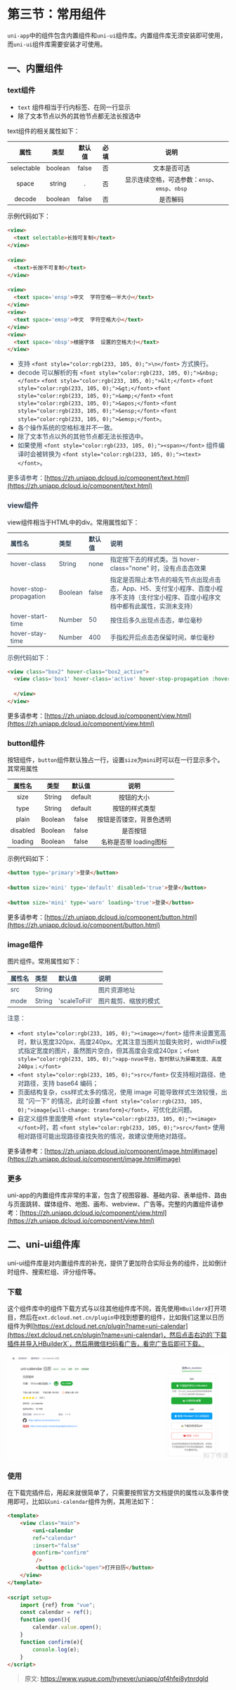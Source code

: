 # 第三节：常用组件

`uni-app`中的组件包含内置组件和`uni-ui`组件库。内置组件库无须安装即可使用，而`uni-ui`组件库需要安装才可使用。

## 一、内置组件
### text组件
+ `text` 组件相当于行内标签、在同一行显示
+ 除了文本节点以外的其他节点都无法长按选中

text组件的相关属性如下：

| 属性 | 类型 | 默认值 | 必填 | 说明 |
| :---: | :---: | :---: | :---: | :---: |
| selectable | boolean | false | 否 | 文本是否可选 |
| space | string | . | 否 | 显示连续空格，可选参数：`ensp`、`emsp`、`nbsp` |
| decode | boolean | false | 否 | 是否解码 |


示例代码如下：

```html
<view>
  <text selectable>长按可复制</text>
</view>

<view>
  <text>长按不可复制</text>
</view>

<view>
  <text space='ensp'>中文  字符空格一半大小</text>
</view>
<view>
  <text space='emsp'>中文  字符空格大小</text>
</view>
<view>
  <text space='nbsp'>根据字体  设置的空格大小</text>
</view>
```

+ <font style="color:rgb(44, 62, 80);">支持 </font>`<font style="color:rgb(233, 105, 0);">\n</font>`<font style="color:rgb(44, 62, 80);"> 方式换行。</font>
+ <font style="color:rgb(44, 62, 80);">decode 可以解析的有</font><font style="color:rgb(44, 62, 80);"> </font>`<font style="color:rgb(233, 105, 0);">&nbsp;</font>`<font style="color:rgb(44, 62, 80);"> </font>`<font style="color:rgb(233, 105, 0);">&lt;</font>`<font style="color:rgb(44, 62, 80);"> </font>`<font style="color:rgb(233, 105, 0);">&gt;</font>`<font style="color:rgb(44, 62, 80);"> </font>`<font style="color:rgb(233, 105, 0);">&amp;</font>`<font style="color:rgb(44, 62, 80);"> </font>`<font style="color:rgb(233, 105, 0);">&apos;</font>`<font style="color:rgb(44, 62, 80);"> </font>`<font style="color:rgb(233, 105, 0);">&ensp;</font>`<font style="color:rgb(44, 62, 80);"> </font>`<font style="color:rgb(233, 105, 0);">&emsp;</font>`<font style="color:rgb(44, 62, 80);">。</font>
+ <font style="color:rgb(44, 62, 80);">各个操作系统的空格标准并不一致。</font>
+ <font style="color:rgb(44, 62, 80);">除了文本节点以外的其他节点都无法长按选中。</font>
+ <font style="color:rgb(44, 62, 80);">如果使用 </font>`<font style="color:rgb(233, 105, 0);"><span></font>`<font style="color:rgb(44, 62, 80);"> 组件编译时会被转换为 </font>`<font style="color:rgb(233, 105, 0);"><text></font>`<font style="color:rgb(44, 62, 80);">。</font>

<font style="color:rgb(44, 62, 80);">更多请参考：</font>[https://zh.uniapp.dcloud.io/component/text.html](https://zh.uniapp.dcloud.io/component/text.html)

### <font style="color:rgb(44, 62, 80);">view组件</font>
view组件相当于HTML中的div。常用属性如下：

| <font style="color:rgb(44, 62, 80);">属性名</font> | <font style="color:rgb(44, 62, 80);">类型</font> | <font style="color:rgb(44, 62, 80);">默认值</font> | <font style="color:rgb(44, 62, 80);">说明</font> |
| :--- | :--- | :--- | :--- |
| <font style="color:rgb(44, 62, 80);">hover-class</font> | <font style="color:rgb(44, 62, 80);">String</font> | <font style="color:rgb(44, 62, 80);">none</font> | <font style="color:rgb(44, 62, 80);">指定按下去的样式类。当 hover-class="none" 时，没有点击态效果</font> |
| <font style="color:rgb(44, 62, 80);">hover-stop-propagation</font> | <font style="color:rgb(44, 62, 80);">Boolean</font> | <font style="color:rgb(44, 62, 80);">false</font> | <font style="color:rgb(44, 62, 80);">指定是否阻止本节点的祖先节点出现点击态，App、H5、支付宝小程序、百度小程序不支持（支付宝小程序、百度小程序文档中都有此属性，实测未支持）</font> |
| <font style="color:rgb(44, 62, 80);">hover-start-time</font> | <font style="color:rgb(44, 62, 80);">Number</font> | <font style="color:rgb(44, 62, 80);">50</font> | <font style="color:rgb(44, 62, 80);">按住后多久出现点击态，单位毫秒</font> |
| <font style="color:rgb(44, 62, 80);">hover-stay-time</font> | <font style="color:rgb(44, 62, 80);">Number</font> | <font style="color:rgb(44, 62, 80);">400</font> | <font style="color:rgb(44, 62, 80);">手指松开后点击态保留时间，单位毫秒</font> |


<font style="color:rgb(44, 62, 80);">示例代码如下：</font>

```html
<view class="box2" hover-class="box2_active">
  <view class='box1' hover-class='active' hover-stop-propagation :hover-start-time="2000" :hover-stay-time='2000'>

  </view>
</view>
```

更多请参考：[https://zh.uniapp.dcloud.io/component/view.html](https://zh.uniapp.dcloud.io/component/view.html)

### button组件
按钮组件，`button`组件默认独占一行，设置`size`为`mini`时可以在一行显示多个。其常用属性

| 属性名 | 类型 | 默认值 | 说明 |
| :---: | :---: | :---: | :---: |
| size | String | default | 按钮的大小 |
| type | String | default | 按钮的样式类型 |
| plain | Boolean | false | 按钮是否镂空，背景色透明 |
| disabled | Boolean | false | 是否按钮 |
| loading | Boolean | false | 名称是否带 loading图标 |


示例代码如下：

```html
<button type='primary'>登录</button>

<button size='mini' type='default' disabled='true'>登录</button>

<button size='mini' type='warn' loading='true'>登录</button>
```

更多请参考：[https://zh.uniapp.dcloud.io/component/button.html](https://zh.uniapp.dcloud.io/component/button.html)

### image组件
图片组件。常用属性如下：

| <font style="color:rgb(44, 62, 80);">属性名</font> | <font style="color:rgb(44, 62, 80);">类型</font> | <font style="color:rgb(44, 62, 80);">默认值</font> | <font style="color:rgb(44, 62, 80);">说明</font> |
| :--- | :--- | :--- | :--- |
| <font style="color:rgb(44, 62, 80);">src</font> | <font style="color:rgb(44, 62, 80);">String</font> | | <font style="color:rgb(44, 62, 80);">图片资源地址</font> |
| <font style="color:rgb(44, 62, 80);">mode</font> | <font style="color:rgb(44, 62, 80);">String</font> | <font style="color:rgb(44, 62, 80);">'scaleToFill'</font> | <font style="color:rgb(44, 62, 80);">图片裁剪、缩放的模式</font> |


<font style="color:rgb(44, 62, 80);">注意：</font>

+ `<font style="color:rgb(233, 105, 0);"><image></font>`<font style="color:rgb(44, 62, 80);"> </font><font style="color:rgb(44, 62, 80);">组件未设置宽高时，默认宽度320px、高度240px。尤其注意当图片加载失败时，widthFix模式指定宽度的图片，虽然图片空白，但其高度会变成240px；</font>`<font style="color:rgb(233, 105, 0);">app-nvue平台，暂时默认为屏幕宽度、高度 240px；</font>`
+ `<font style="color:rgb(233, 105, 0);">src</font>`<font style="color:rgb(44, 62, 80);"> 仅支持相对路径、绝对路径，支持 base64 编码；</font>
+ <font style="color:rgb(44, 62, 80);">页面结构复杂，css样式太多的情况，使用 image 可能导致样式生效较慢，出现 “闪一下” 的情况，此时设置</font><font style="color:rgb(44, 62, 80);"> </font>`<font style="color:rgb(233, 105, 0);">image{will-change: transform}</font>`<font style="color:rgb(44, 62, 80);">，可优化此问题。</font>
+ <font style="color:rgb(44, 62, 80);">自定义组件里面使用 </font>`<font style="color:rgb(233, 105, 0);"><image></font>`<font style="color:rgb(44, 62, 80);">时，若 </font>`<font style="color:rgb(233, 105, 0);">src</font>`<font style="color:rgb(44, 62, 80);"> 使用相对路径可能出现路径查找失败的情况，故建议使用绝对路径。</font>

更多请参考：[https://zh.uniapp.dcloud.io/component/image.html#image](https://zh.uniapp.dcloud.io/component/image.html#image)

### 更多
uni-app的内置组件库非常的丰富，包含了视图容器、基础内容、表单组件、路由与页面跳转、媒体组件、地图、画布、webview、广告等。完整的内置组件请参考：[https://zh.uniapp.dcloud.io/component/view.html](https://zh.uniapp.dcloud.io/component/view.html)

## 二、uni-ui组件库
uni-ui组件库是对内置组件库的补充，提供了更加符合实际业务的组件，比如倒计时组件、搜索栏组、评分组件等。

### 下载
这个组件库中的组件下载方式与以往其他组件库不同，首先使用`HBuilderX`打开项目，然后在`ext.dcloud.net.cn/plugin`中找到想要的组件，比如我们这里以日历组件为例[https://ext.dcloud.net.cn/plugin?name=uni-calendar](https://ext.dcloud.net.cn/plugin?name=uni-calendar)，然后点击右边的`下载插件并导入HBuilderX`，然后用微信扫码看广告，看完广告后即可下载。

![1721362675285-1edaf33f-2c73-4080-9551-81fde48567d1.png](./img/hd759PMm2pO7E6Q-/1721362675285-1edaf33f-2c73-4080-9551-81fde48567d1-480269.png)

### 使用
在下载完插件后，用起来就很简单了，只需要按照官方文档提供的属性以及事件使用即可，比如以`uni-calendar`组件为例，其用法如下：

```html
<template>
	<view class="main">
		<uni-calendar 
		ref="calendar"
		:insert="false"
		@confirm="confirm"
		 />
		 <button @click="open">打开日历</button>
	</view>
</template>

<script setup>
	import {ref} from "vue";
	const calendar = ref();
	function open(){
		calendar.value.open();
	}
	function confirm(e){
		console.log(e);
	}
</script>
```



> 原文: <https://www.yuque.com/hynever/uniapp/qf4hfei8ytnrdgld>